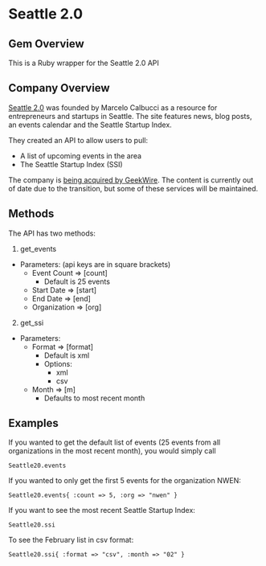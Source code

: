 # Seattle 2.0

## Gem Overview
This is a Ruby wrapper for the Seattle 2.0 API

## Company Overview
[Seattle 2.0](http://www.seattle20.com) was founded by Marcelo Calbucci as a resource for entrepreneurs and startups in Seattle. The site features news, blog posts, an events calendar and the Seattle Startup Index.

They created an API to allow users to pull:

* A list of upcoming events in the area
* The Seattle Startup Index (SSI)

The company is [being acquired by GeekWire](http://blog.calbucci.com/2011/12/seattle-20-from-humble-beginnings-to.html). The content is currently out of date due to the transition, but some of these services will be maintained.

## Methods
The API has two methods:

1. get_events
  * Parameters: (api keys are in square brackets)
    * Event Count => [count]
      * Default is 25 events
    * Start Date => [start]
    * End Date => [end]
    * Organization => [org]
2. get_ssi
  * Parameters:
    * Format => [format]
      * Default is xml
      * Options:
        * xml
        * csv
    * Month => [m]
      * Defaults to most recent month

## Examples

If you wanted to get the default list of events (25 events from all organizations in the most recent month), you would simply call

    Seattle20.events

If you wanted to only get the first 5 events for the organization NWEN:

    Seattle20.events{ :count => 5, :org => "nwen" }
    
If you want to see the most recent Seattle Startup Index:

    Seattle20.ssi
    
To see the February list in csv format:

    Seattle20.ssi{ :format => "csv", :month => "02" }
